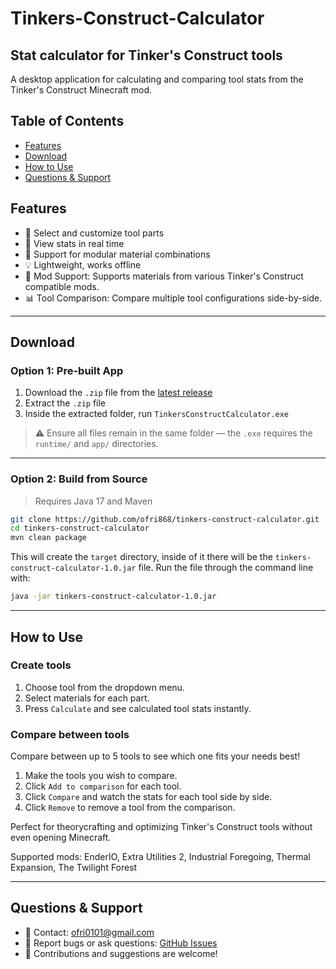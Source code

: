 # Tinkers-Construct-Calculator
## Stat calculator for Tinker's Construct tools

A desktop application for calculating and comparing tool stats from the Tinker's Construct Minecraft mod.
## Table of Contents

- [Features](#features)
- [Download](#download)
- [How to Use](#how-to-use)
- [Questions & Support](#questions--support)

<a name="features"></a>
## Features

- 🧱 Select and customize tool parts
- 🔄 View stats in real time
- 🔧 Support for modular material combinations
- 💡 Lightweight, works offline
- 🧩 Mod Support: Supports materials from various Tinker's Construct compatible mods.
- 📊 Tool Comparison: Compare multiple tool configurations side-by-side.

---

## Download

### Option 1: Pre-built App

1. Download the `.zip` file from the [latest release](https://github.com/ofri868/Tinkers-Construct-Calculator/releases)
2. Extract the `.zip` file
3. Inside the extracted folder, run `TinkersConstructCalculator.exe`

> ⚠️ Ensure all files remain in the same folder — the `.exe` requires the `runtime/` and `app/` directories.

---

### Option 2: Build from Source

> Requires Java 17 and Maven

```bash
git clone https://github.com/ofri868/tinkers-construct-calculator.git
cd tinkers-construct-calculator
mvn clean package
```
This will create the `target` directory, inside of it there will be the `tinkers-construct-calculator-1.0.jar` file. Run the file through the command line with:
```bash
java -jar tinkers-construct-calculator-1.0.jar
```


---

## How to Use
### Create tools
1. Choose tool from the dropdown menu.
2. Select materials for each part.
3. Press `Calculate` and see calculated tool stats instantly.

### Compare between tools
Compare between up to 5 tools to see which one fits your needs best!
1. Make the tools you wish to compare.
2. Click `Add to comparison` for each tool.
3. Click `Compare` and watch the stats for each tool side by side.
4. Click `Remove` to remove a tool from the comparison.


Perfect for theorycrafting and optimizing Tinker's Construct tools without even opening Minecraft.

Supported mods: EnderIO, Extra Utilities 2, Industrial Foregoing, Thermal Expansion, The Twilight Forest

---
## Questions & Support

- 📧 Contact: ofri0101@gmail.com
- 💬 Report bugs or ask questions: [GitHub Issues](https://github.com/ofri868/tinkers-construct-calculator/issues)
- 🙌 Contributions and suggestions are welcome!
